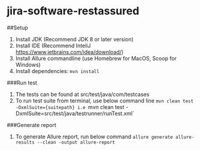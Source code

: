 # jira-software-restassured

##Setup
1. Install JDK (Recommend JDK 8 or later version)
2. Install IDE (Recommend InteliJ https://www.jetbrains.com/idea/download/)
3. Install Allure commandline (use Homebrew for MacOS, Scoop for Windows)
4. Install dependencies: `mvn install`

###Run test
1. The tests can be found at src/test/java/com/testcases
2. To run test suite from terminal, use below command line
   `mvn clean test -DxmlSuite={suitepath}
   i.e `mvn clean test -DxmlSuite=src/test/java/testrunner/runTest.xml`

###Generate report
1. To generate Allure report, run below command `allure generate allure-results --clean -output allure-report`
